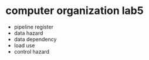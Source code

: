 # computer organization lab5

- pipeline register
- data hazard
- data dependency
- load use
- control hazard